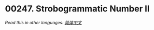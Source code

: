 # 00247. Strobogrammatic Number II

  _Read this in other languages:_
    [_简体中文_](README.zh-CN.md)

